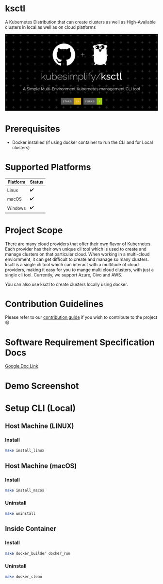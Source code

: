 # ksctl

A Kubernetes Distribution that can create clusters as well as High-Available clusters in local as well as on cloud platforms

<img src="/img/ksctl-dark.png" style="height: auto!important;width: 600px !important;"/>

# Prerequisites

- Docker installed (if using docker container to run the CLI and for Local clusters)

# Supported Platforms

Platform | Status
--|--
Linux | :heavy_check_mark:
macOS | :heavy_check_mark:
Windows | :heavy_check_mark:

# Project Scope

There are many cloud providers that offer their own flavor of Kubernetes. Each provider has their own unique cli tool which is used to create and manage clusters on that particular cloud. When working in a multi-cloud enviornment, it can get difficult to create and manage so many clusters. ksctl is a single cli tool which can interact with a multitude of cloud providers, making it easy for you to mange multi cloud clusters, with just a single cli tool. Currently, we support Azure, Civo and AWS.

You can also use ksctl to create clusters locally using docker.

# Contribution Guidelines
Please refer to our [contribution guide](CONTRIBUTING.md) if you wish to contribute to the project :smile:

# Software Requirement Specification Docs

[Google Doc Link](https://docs.google.com/document/d/1qLGcJly0qWK0dnno6tKXUsm3dd_BpyKl7oi7PLqi6J0/edit?usp=sharing)

# Demo Screenshot
<!-- Add the demo screenshots-->

# Setup CLI (Local)
## Host Machine (LINUX)
### Install
```zsh
make install_linux
```
## Host Machine (macOS)
### Install
```zsh
make install_macos
```

### Uninstall
```zsh
make uninstall
```

## Inside Container

### Install

```zsh
make docker_builder docker_run
```
### Uninstall

```zsh
make docker_clean
```


